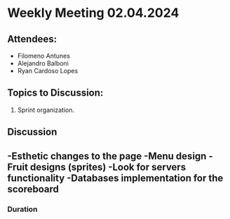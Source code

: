 # Weekly Meeting 02.04.2024

## Attendees:
- Filomeno Antunes
- Alejandro Balboni
- Ryan Cardoso Lopes

## Topics to Discussion:

1. Sprint organization.




## Discussion

-Esthetic changes to the page 
-Menu design
-Fruit designs (sprites)
-Look for servers functionality
-Databases implementation for the scoreboard
-


### Duration

